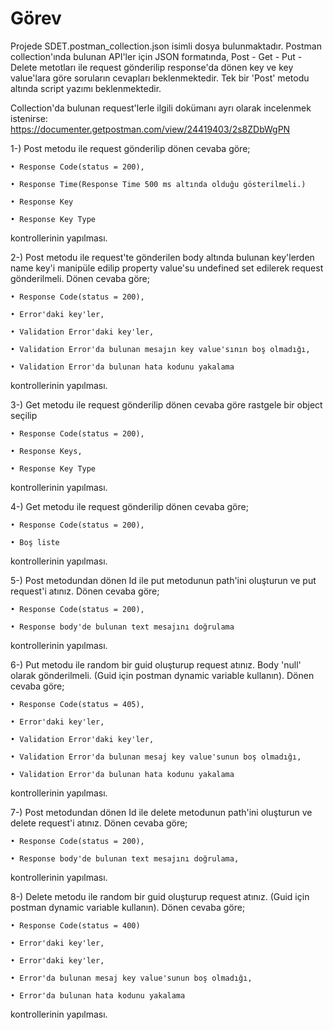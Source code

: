 # Görev
Projede SDET.postman_collection.json isimli dosya bulunmaktadır. Postman collection'ında bulunan API'ler için JSON formatında, Post - Get - Put - Delete metotları ile request gönderilip response'da dönen key ve key value'lara göre soruların cevapları beklenmektedir. Tek bir 'Post' metodu altında script yazımı beklenmektedir.

Collection'da bulunan request'lerle ilgili dokümanı ayrı olarak incelenmek istenirse:
https://documenter.getpostman.com/view/24419403/2s8ZDbWgPN


1-) Post metodu ile request gönderilip dönen cevaba göre;

	• Response Code(status = 200),

	• Response Time(Response Time 500 ms altında olduğu gösterilmeli.)

	• Response Key

	• Response Key Type

 kontrollerinin yapılması. 

2-) Post metodu ile request'te gönderilen body altında bulunan key'lerden name key'i manipüle edilip property value'su undefined set edilerek request gönderilmeli. Dönen cevaba göre;

	• Response Code(status = 200),
	
	• Error'daki key'ler,
	
	• Validation Error'daki key'ler,
	
	• Validation Error'da bulunan mesajın key value'sının boş olmadığı,
	
	• Validation Error'da bulunan hata kodunu yakalama
	
kontrollerinin yapılması.


3-) Get metodu ile request gönderilip dönen cevaba göre rastgele bir object seçilip 

	• Response Code(status = 200),
	
	• Response Keys,
	
	• Response Key Type
	
 kontrollerinin yapılması. 


4-) Get metodu ile request gönderilip dönen cevaba göre;

	• Response Code(status = 200),
	
	• Boş liste
	
 kontrollerinin yapılması.

5-) Post metodundan dönen Id ile put metodunun path'ini oluşturun ve put request'i atınız. Dönen cevaba göre; 

	• Response Code(status = 200),
	
	• Response body'de bulunan text mesajını doğrulama
	
kontrollerinin yapılması. 

6-) Put metodu ile random bir guid oluşturup request atınız. Body 'null' olarak gönderilmeli. (Guid için postman dynamic variable kullanın). Dönen cevaba göre;

	• Response Code(status = 405),
	
	• Error'daki key'ler,
	
	• Validation Error'daki key'ler,
	
	• Validation Error'da bulunan mesaj key value'sunun boş olmadığı,
	
	• Validation Error'da bulunan hata kodunu yakalama
	
kontrollerinin yapılması. 

7-) Post metodundan dönen Id ile delete metodunun path'ini oluşturun ve delete request'i atınız. Dönen cevaba göre; 

	• Response Code(status = 200),
	
	• Response body'de bulunan text mesajını doğrulama,
	
kontrollerinin yapılması. 

8-) Delete metodu ile random bir guid oluşturup request atınız. (Guid için postman dynamic variable kullanın). Dönen cevaba göre;

	• Response Code(status = 400)
	
	• Error'daki key'ler,
	
	• Error'daki key'ler,
	
	• Error'da bulunan mesaj key value'sunun boş olmadığı,
	
	• Error'da bulunan hata kodunu yakalama
	
kontrollerinin yapılması. 
	
	


